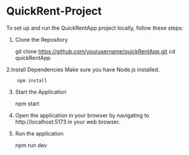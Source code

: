 # QuickRent-Project

To set up and run the QuickRentApp project locally, follow these steps:

1. Clone the Repository
 
   git clone https://github.com/yourusername/quickRentApp.git
   cd quickRentApp

2.Install Dependencies Make sure you have Node.js installed. 

        npm install

3. Start the Application

    npm start

4. Open the application in your browser by navigating to http://localhost:5173 in your web browser.

5. Run the application 

    npm run dev
